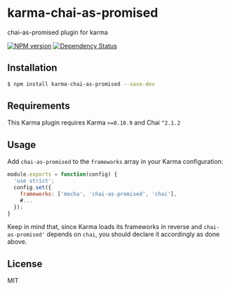 # karma-chai-as-promised
chai-as-promised plugin for karma

[![NPM version](https://badge.fury.io/js/karma-chai-as-promised.svg)](https://badge.fury.io/js/karma-chai-as-promised) [![Dependency Status](https://david-dm.org/vlkosinov/karma-chai-as-promised.svg)](https://david-dm.org/vlkosinov/karma-chai-as-promised)

## Installation
```sh
$ npm install karma-chai-as-promised --save-dev
```
   
## Requirements

This Karma plugin requires Karma `>=0.10.9` and Chai `^2.1.2`
  
## Usage

Add `chai-as-promised` to the `frameworks` array in your Karma configuration:

```js
module.exports = function(config) {
  'use strict';
  config.set({
    frameworks: ['mocha', 'chai-as-promised', 'chai'],
    #...
  });
}
```

Keep in mind that, since Karma loads its frameworks in reverse and `chai-as-promised'` depends on `chai`, you should declare it accordingly as done above.

License
----

MIT
